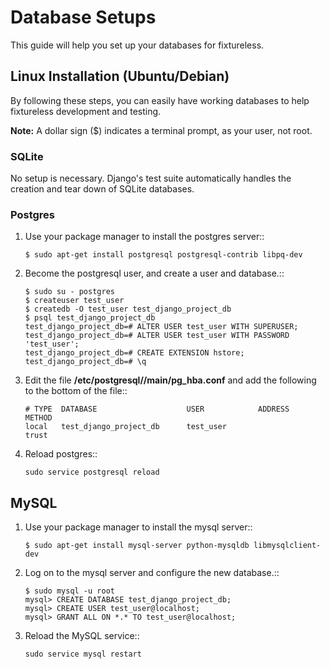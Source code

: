 # Database Setups

This guide will help you set up your databases for fixtureless.

## Linux Installation (Ubuntu/Debian)

By following these steps, you can easily have working databases to help fixtureless development and testing.

**Note:** A dollar sign ($) indicates a terminal prompt, as your user, not root.

### SQLite


No setup is necessary.  Django's test suite automatically handles
the creation and tear down of SQLite databases.


### Postgres


1.  Use your package manager to install the postgres server::

        $ sudo apt-get install postgresql postgresql-contrib libpq-dev

1.  Become the postgresql user, and create a user and database.::

        $ sudo su - postgres
        $ createuser test_user
        $ createdb -O test_user test_django_project_db
        $ psql test_django_project_db
        test_django_project_db=# ALTER USER test_user WITH SUPERUSER;
        test_django_project_db=# ALTER USER test_user WITH PASSWORD 'test_user';
        test_django_project_db=# CREATE EXTENSION hstore;
        test_django_project_db=# \q

1.  Edit the file **/etc/postgresql/<version>/main/pg_hba.conf** and add the
    following to the bottom of the file::

        # TYPE  DATABASE                    USER            ADDRESS       METHOD
        local   test_django_project_db      test_user                     trust

4.  Reload postgres::

        sudo service postgresql reload

MySQL
-----

1.  Use your package manager to install the mysql server::

        $ sudo apt-get install mysql-server python-mysqldb libmysqlclient-dev

1.  Log on to the mysql server and configure the new database.::

        $ sudo mysql -u root
        mysql> CREATE DATABASE test_django_project_db;
        mysql> CREATE USER test_user@localhost;
        mysql> GRANT ALL ON *.* TO test_user@localhost;

1.  Reload the MySQL service::

        sudo service mysql restart

